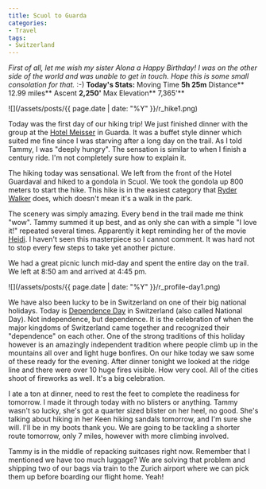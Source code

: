 ```yaml
---
title: Scuol to Guarda
categories:
- Travel
tags:
- Switzerland
---
```


_First of all, let me wish my sister Alona a Happy Birthday! I was on the other side of the world and was unable to get in touch. Hope this is some small consolation for that._ :-)
**Today's Stats:** Moving Time **5h 25m** Distance** 12.99 miles** Ascent **2,250'** Max Elevation** 7,365'**

![](/assets/posts/{{ page.date | date: "%Y" }}/r_hike1.png)

Today was the first day of our hiking trip! We just finished dinner with the group at the [Hotel Meisser](http://www.hotel-meisser.ch/) in Guarda. It was a buffet style dinner which suited me fine since I was starving after a long day on the trail. As I told Tammy, I was "deeply hungry". The sensation is similar to when I finish a century ride. I'm not completely sure how to explain it.

The hiking today was sensational. We left from the front of the Hotel Guardaval and hiked to a gondola in Scuol. We took the gondola up 800 meters to start the hike. This hike is in the easiest category that [Ryder Walker](http://www.ryderwalker.com/) does, which doesn't mean it's a walk in the park.

The scenery was simply amazing. Every bend in the trail made me think "wow". Tammy summed it up best, and as only she can with a simple "I love it!" repeated several times. Apparently it kept reminding her of the movie [Heidi](http://www.imdb.com/title/tt0028988/). I haven't seen this masterpiece so I cannot comment. It was hard not to stop every few steps to take yet another picture.

We had a great picnic lunch mid-day and spent the entire day on the trail. We left at 8:50 am and arrived at 4:45 pm.

![](/assets/posts/{{ page.date | date: "%Y" }}/r_profile-day1.png)

We have also been lucky to be in Switzerland on one of their big national holidays. Today is [Dependence Day](http://switzerland.isyours.com/e/swiss-business-guide/swiss-national-day.html) in Switzerland (also called National Day). Not independence, but dependence. It is the celebration of when the major kingdoms of Switzerland came together and recognized their "dependence" on each other. One of the strong traditions of this holiday however is an amazingly independent tradition where people climb up in the mountains all over and light huge bonfires. On our hike today we saw some of these ready for the evening. After dinner tonight we looked at the ridge line and there were over 10 huge fires visible. How very cool. All of the cities shoot of fireworks as well. It's a big celebration.

I ate a ton at dinner, need to rest the feet to complete the readiness for tomorrow. I made it through today with no blisters or anything. Tammy wasn't so lucky, she's got a quarter sized blister on her heel, no good. She's talking about hiking in her Keen hiking sandals tomorrow, and I'm sure she will. I'll be in my boots thank you. We are going to be tackling a shorter route tomorrow, only 7 miles, however with more climbing involved.

Tammy is in the middle of repacking suitcases right now. Remember that I mentioned we have too much luggage? We are solving that problem and shipping two of our bags via train to the Zurich airport where we can pick them up before boarding our flight home. Yeah!
